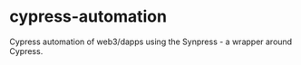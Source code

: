 # cypress-automation
Cypress automation of web3/dapps using the Synpress - a wrapper around Cypress.
